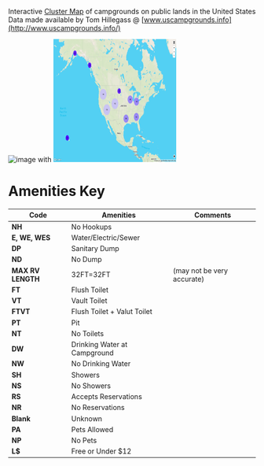 
Interactive [Cluster Map](https://janes-books.com/camping/campgrounds.html) of campgrounds on public lands in the United States</br>
Data made available by Tom Hillegass @ [www.uscampgrounds.info](http://www.uscampgrounds.info/)


![image]('images/splash_full.png') with <img src='images/splash_full.png' width="250" height="250">


**Amenities Key**
====================================================

Code        | Amenities | Comments
------------|------------|-------
**NH** | No Hookups
**E, WE, WES** |  Water/Electric/Sewer
**DP** | Sanitary Dump
**ND** | No Dump
**MAX RV LENGTH** | 32FT=32FT | (may not be very accurate)
**FT** | Flush Toilet
**VT** | Vault Toilet
**FTVT** | Flush Toilet + Valut Toilet
**PT** | Pit
**NT** | No Toilets
**DW** | Drinking Water at Campground
**NW** | No Drinking Water
**SH** | Showers
**NS** | No Showers
**RS** | Accepts Reservations
**NR** | No Reservations
**Blank** | Unknown 
**PA** | Pets Allowed
**NP** | No Pets
**L$** | Free or Under $12


